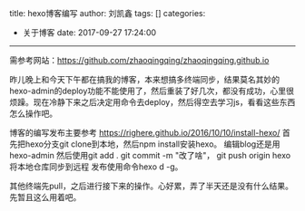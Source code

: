 title: hexo博客编写
author: 刘凯鑫
tags: []
categories:
  - 关于博客
date: 2017-09-27 17:24:00
---
需参考网站：https://github.com/zhaoqingqing/zhaoqingqing.github.io

昨儿晚上和今天下午都在搞我的博客，本来想搞多终端同步，结果莫名其妙的hexo-admin的deploy功能不能使用了，然后重装了好几次，都没有成功，心里很烦躁。现在冷静下来之后决定用命令去deploy，然后得空去学习js，看看这些东西怎么操作吧。

博客的编写发布主要参考 https://righere.github.io/2016/10/10/install-hexo/
首先把hexo分支git clone到本地，然后npm install安装hexo。
编辑blog还是用hexo-admin
然后使用git add .   git commit -m "改了啥"， git push origin hexo将本地仓库同步到远程
发布使用命令hexo d -g。

其他终端先pull，之后进行接下来的操作。心好累，弄了半天还是没有什么结果。先暂且这么用着吧。